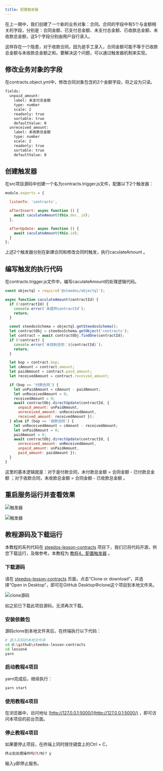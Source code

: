 ```yaml
---
title: 配置触发器
---
```


在上一期中，我们创建了一个新的业务对象：合同。合同的字段中有5个与金额相关的字段，分别是：合同金额、已支付总金额、未支付总金额、已收款总金额、未收款总金额，这5个字段分别由用户自行录入。

这样存在一个隐患，对于收款合同，因为是手工录入，合同金额可能不等于已收款总金额与未收款总金额之和。要解决这个问题，可以通过触发器机制来实现。

## 修改业务对象的字段

在contracts.object.yml中，修改合同对象包含的2个金额字段，将之设为只读。

``` bash
fields:
  unpaid_amount:
    label: 未支付总金额
    type: number
    scale: 2
    readonly: true
    sortable: true
    defaultValue: 0
  unreceived_amount:
    label: 未收款总金额
    type: number
    scale: 2
    readonly: true
    sortable: true
    defaultValue: 0
```

## 创建触发器

在src项目源码中创建一个名为contracts.trigger.js文件，配置以下2个触发器：

```javascript
module.exports = {

  listenTo: 'contracts',

  afterInsert: async function () {
    await caculateAmount(this.doc._id);
  },

  afterUpdate: async function () {
    await caculateAmount(this.id);
  }
};
```
上述2个触发器分别在新建合同和修改合同时触发，执行caculateAmount 。

## 编写触发的执行代码

在contracts.trigger.js文件中，编写caculateAmount的处理逻辑代码。

```javascript
const objectql = require('@steedos/objectql');

async function caculateAmount(contractId) {
  if (!contractId) {
    console.error(`未提供contractId`);
    return;
  }

  const steedosSchema = objectql.getSteedosSchema();
  let contractObj = steedosSchema.getObject('contracts');
  let contract = await contractObj.findOne(contractId);
  if (!contract) {
    console.error(`未找到合同：${contractId}`);
    return;
  }

  let bop = contract.bop;
  let cAmount = contract.amount;
  let paidAmount = contract.paid_amount;
  let receivedAmount = contract.received_amount;

  if (bop == '付款合同') {
    let unPaidAmount = cAmount - paidAmount;
    let unReceivedAmount = 0;
    receivedAmount = 0;
    await contractObj.directUpdate(contractId, { 
      unpaid_amount: unPaidAmount, 
      unreceived_amount: unReceivedAmount, 
      received_amount: receivedAmount });
  } else if (bop == '收款合同') {
    let unReceivedAmount = cAmount - receivedAmount;
    let unPaidAmount = 0;
    paidAmount = 0;
    await contractObj.directUpdate(contractId, { 
      unreceived_amount: unReceivedAmount, 
      unpaid_amount: unPaidAmount, 
      paid_amount: paidAmount });
  }
}
```

这里的基本逻辑就是：对于是付款合同，未付款总金额 = 合同金额 - 已付款总金额 ；对于收款合同，未收款总金额 = 合同金额 - 已收款总金额 。

## 重启服务运行并查看效果

![触发器](/assets/trigger0.png)

![触发器](/assets/trigger1.png)

## 教程源码及下载运行

本教程的系列代码在 [steedos-lesson-contracts](https://github.com/steedos/steedos-lesson-contracts) 项目下，我们已将代码开源，供您下载运行，及做参考。本教程为 [教程4、配置触发器](https://github.com/steedos/steedos-lesson-contracts/tree/master/lesson4) 。

### 下载源码

请在 [steedos-lesson-contracts](https://github.com/steedos/steedos-lesson-contracts) 页面，点击“Clone or download”，并选择“Open in Desktop”，即可在GitHub Desktop中clone这个项目到本地文件夹。

![clone源码](/assets/clone.png)

如之前已下载此项目源码，无须再次下载。

### 安装依赖包
源码clone到本地文件夹后，在终端执行以下代码：
```bash
# 进入实际的本地文件夹
cd d:\github\steedos-lesson-contracts
cd lesson4
yarn
```

### 启动教程4项目
yarn完成后，继续执行：
```bash
yarn start
```

### 使用教程4项目

在浏览器中，访问地址 [http://127.0.0.1:5000/](http://127.0.0.1:5000/) ，即可访问本项目的前台页面。

### 停止教程4项目
如果要停止项目，在终端上同时按住键盘上的Ctrl + C，
```bash
终止批处理操作吗(Y/N)? y
```
输入y即停止服务。
